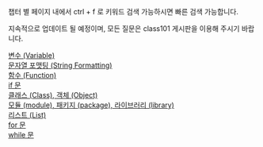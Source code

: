 챕터 별 페이지 내에서 ctrl + f 로 키워드 검색 가능하시면 빠른 검색 가능합니다. 

지속적으로 업데이트 될 예정이며, 모든 질문은 class101 게시판을 이용해 주시기 바랍니다. 


 [변수 (Variable)](https://wikidocs.net/102712)    
 [문자열 포맷팅 (String Formatting)](https://wikidocs.net/103527)  
 [함수 (Function)](https://wikidocs.net/103533)  
 [if 문](https://wikidocs.net/103619)  
 [클래스 (Class), 객체 (Object)](https://wikidocs.net/103630)  
 [모듈 (module), 패키지 (package), 라이브러리 (library)](https://wikidocs.net/103632)  
 [리스트 (List)](https://wikidocs.net/103746)  
 [for 문](https://wikidocs.net/103749)  
 [while 문](https://wikidocs.net/103752)  

